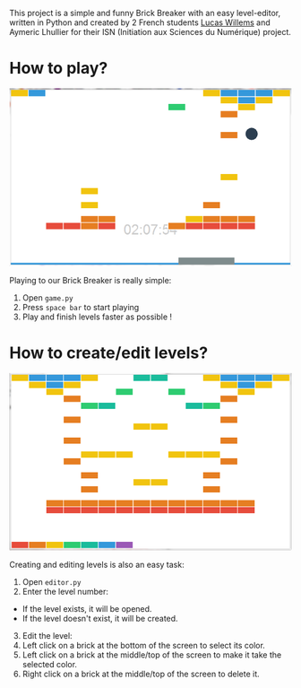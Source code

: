 This project is a simple and funny Brick Breaker with an easy level-editor, written in Python and created by 2 French students [Lucas Willems](http://www.lucaswillems.com) and Aymeric Lhullier for their ISN (Initiation aux Sciences du Numérique) project.

# How to play?

![The Brick Breaker](README-game.png)

Playing to our Brick Breaker is really simple:

1. Open `game.py`
2. Press `space bar` to start playing
3. Play and finish levels faster as possible !

# How to create/edit levels?

![The Editor](README-editor.png)

Creating and editing levels is also an easy task:

1. Open `editor.py`
2. Enter the level number:
  - If the level exists, it will be opened.
  - If the level doesn't exist, it will be created.
3. Edit the level:
  1. Left click on a brick at the bottom of the screen to select its color.
  2. Left click on a brick at the middle/top of the screen to make it take the selected color.
  3. Right click on a brick at the middle/top of the screen to delete it.